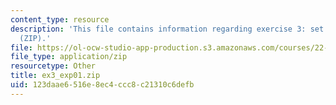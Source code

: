 ```yaml
---
content_type: resource
description: 'This file contains information regarding exercise 3: set 1 expressions
  (ZIP).'
file: https://ol-ocw-studio-app-production.s3.amazonaws.com/courses/22-15-essential-numerical-methods-fall-2014/123daae6516e8ec4ccc8c21310c6defb_ex3_exp01.zip
file_type: application/zip
resourcetype: Other
title: ex3_exp01.zip
uid: 123daae6-516e-8ec4-ccc8-c21310c6defb
---
```


